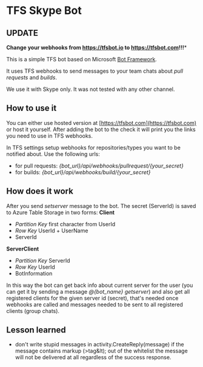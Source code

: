 # TFS Skype Bot 

## UPDATE

**Change your webhooks from https://tfsbot.io to https://tfsbot.com!!!***

This is a simple TFS bot based on Microsoft [Bot Framework](https://dev.botframework.com/).

It uses TFS webhooks to send messages to your team chats about _pull requests_ and _builds_.

We use it with Skype only. It was not tested with any other channel.

## How to use it

You can either use hosted version at [https://tfsbot.com](https://tfsbot.com) or host it yourself. After adding the bot to the check it will print you the links you need to use in TFS webhooks.

In TFS settings setup webhooks for repositories/types you want to be notified about. Use the following urls:
- for pull requests: _{bot_url}/api/webhooks/pullrequest/{your_secret}_ 
- for builds:  _{bot_url}/api/webhooks/build/{your_secret}_ 

## How does it work

After you send _setserver_ message to the bot. The secret (ServerId) is saved to Azure Table Storage in two forms:
__Client__
- _Partition Key_ first character from UserId
- _Row Key_ UserId + UserName
- ServerId

__ServerClient__
- _Partition Key_ ServerId
- _Row Key_ UserId
- BotInformation

In this way the bot can get back info about current server for the user (you can get it by sending a message _@{bot_name} getserver_) and also get all registered clients for the given server id (secret), that's needed once webhooks are called and messages needed to be sent to all registered clients (group chats).

## Lesson learned 
- don't write stupid messages in activity.CreateReply(message) if the message contains markup (&gt;tag&lt); out of the whitelist the message will not be delivered at all regardless of the success response.
